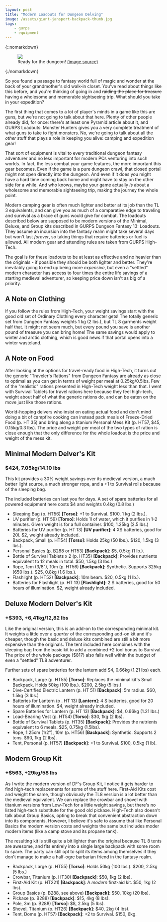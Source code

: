 ```yaml
---
layout: post
title: "Modern Loadouts for Dungeon Delving"
image: /assets/giant-jansport-backpack-thumb.jpg
tags:
    - gurps
    - equipment
---
```


{::nomarkdown}
<figure class="center">
  <img src="{{ "/assets/giant-jansport-backpack-thumb.jpg" | absolute_url }}"/>
  <figcaption>
    Ready for the dungeon!
    <a href="https://odditymall.com/giant-jansport-backpack">
      (image source)
    </a>
  </figcaption>
</figure>
{:/nomarkdown}

So you found a passage to fantasy world full of magic and wonder at the back of
your grandmother's old walk-in closet. You've read about things like this
before, and you're thinking of going in and ~~raiding the place for treasure~~
having a wholesome and memorable sightseeing trip. What should you take in your
expedition?

The first thing that comes to a lot of player's minds in a game like this are
guns, but we're not going to talk about that here. Plenty of other people
already did, for once: there's at least one Pyramid article about it, and GURPS
Loadouts: Monster Hunters gives you a very complete treatment of what guns to
take to fight monsters. No, we're going to talk about all the _other_ stuff that
plays a role in keeping you alive: camping and expedition gear!

That sort of equipment is vital to every traditional dungeon fantasy adventurer
and no less important for modern PCs venturing into such worlds. In fact, the
less combat your game features, the more important this gear becomes. Even if
the game is a pure dungeon crawl, that closed portal might not open directly
into the dungeon. And even if it does you might have a hard time coming back
home and might have to stay on the other side for a while. And who knows, maybe
your game actually _is_ about a wholesome and memorable sightseeing trip, making
the journey the whole point.

Modern camping gear is often much lighter and better at its job than the TL 3
equivalents, and can give you as much of a comparative edge to traveling and
survival as a brace of guns would give for combat. The loadouts described below
are supposed to be modern versions of the Minimal, Deluxe, and Group kits
described in GURPS Dungeon Fantasy 13: Loadouts. They assume an incursion into
the fantasy realm might take several days but won't last _forever_, so taking
things that require batteries or fuel is allowed. All modern gear and attending
rules are taken from GURPS High-Tech.

The goal is for these loadouts to be at least as effective and no heavier than
the originals - if possible they should be both lighter and better. They're
inevitably going to end up being more _expensive_, but even a "settled" modern
character has access to four times the entire life savings of a starting
medieval adventurer, so keeping price down isn't as big of a priority.

## A Note on Clothing

If you follow the rules from High-Tech, your weight savings start with the good
old set of Ordinary Clothing every character gets! The totally generic set from
Dungeon Fantasy weights 1 kg (2 lbs.), but TL 8 garments weight half that. It
might not seem much, but every pound you save is another pound of treasure you
can bring home! The same savings would apply to winter and arctic clothing,
which is good news if that portal opens into a winter wasteland.

## A Note on Food

After looking at the options for travel-ready food in High-Tech, it turns out
the generic "Traveler's Rations" from Dungeon Fantasy are already as close to
optimal as you can get in terms of weight per meal at 0.25kg/0.5lbs. Few of the
"realistic" rations presented in High-Tech weight less than that. I went with
Survival Tablets for travel rations here because they feel high-tech, weight
about half of what the generic rations do, and can be eaten on the move just
like those rations.

World-hopping delvers who insist on eating actual food and don't mind doing a
bit of campfire cooking can instead pack meals of Freeze-Dried Food (p. HT 35)
and bring along a titanium Personal Mess Kit (p. HT57, $45, 0.15kg/0.3 lbs). The
price and weight per meal of the two types of ration is close enough that the
only difference for the whole loadout is the price and weight of the mess kit.

## Minimal Modern Delver's Kit
### $424, 7.05kg/14.10 lbs

This kit provides a 30% weight savings over its medieval version, a much better
light source, a much stronger rope, and a +1 to Survival rolls because of the
sleeping bag.

The included batteries can last you for days. A set of spare batteries for all
powered equipment here costs $4 and weights 0.4kg (0.8 lbs.)

- Sleeping Bag (p. HT56) **[Torso]**: +1 to Survival. $100, 1 kg (2 lbs.).
- UV purifier (p. HT 59) **[Torso]**: Holds 1l of water, which it purifies in
  1-2 minutes. Given weight is for a full container. $100, 1.25kg (2.5 lbs.)
- Batteries for UV purifier (p. HT 13) **[UV purifier]**: 4 XS batteries, good
  for 20l. $2, weight already included.
- Backpack, Small (p. HT54) **[Torso]**: Holds 25kg (50 lbs.). $120, 1.5kg (3
lbs.).
- Personal Basics (p. B288 or HT53) **[Backpack]**: $5, 0.5kg (1 lb.).
- Bottle of Survival Tablets x 2 (p. HT35) **[Backpack]**: Provides nutrients
  equivalent to 12 meals in total. $50, 1.5kg (3 lbs.)
- Rope, 1cm (3/8"), 10m (p. HT56) **[Backpack]**: Synthetic. Supports 325kg (650
  lbs.). $25, 0.8kg (1.6 lbs.).
- Flashlight (p. HT52) **[Backpack]**: 10m beam. $20, 0.5kg (1 lb.).
- Batteries for Flashlight (p. HT 13) **[Flashlight]**: 2 S batteries, good for
  50 hours of illumination. $2, weight already included.

## Deluxe Modern Delver's Kit
### +$393, +6,41kg/12,82 lbs

Like the original version, this is an add-on to the corresponding minimal
kit. It weights a little over a _quarter_ of the corresponding add-on kit and
it's cheaper, though the basic and deluxe kits combined are still a bit more
expensive than the originals. The tent included here combines with the sleeping
bag from the basic kit to add a combined +2 tool bonus to Survival. The price of
the whole package ($817) also falls well within the budget of even a "settled"
TL8 adventurer.

Further sets of spare batteries for the lantern add $4, 0.66kg (1.21 lbs) each.

- Backpack, Large (p. HT55) **[Torso]**: Replaces the minimal kit's Small
  Backpack. Holds 50kg (100 lbs.). $200, 2.5kg (5 lbs.)
- Dive-Certified Electric Lantern (p. HT 51) **[Backpack]**: 5m radius. $60,
  1.5kg (3 lbs.)
- Batteries for Lantern (p . HT 13) **[Lantern]**: 4 S batteries, good for 20
  hours of illumination. $4, weight already included.
- Spare Batteries for Lantern (p. HT 13) **[Backpack]**: $4, 0.66kg (1.21 lbs.)
- Load-Bearing Vest (p. HT54) **[Torso]**: $30, 1kg (2 lbs).
- Bottle of Survival Tablets (p. HT35) **[Backpack]**: Provides the nutrients
  equivalent to 6 meals. $25, 0.75kg (1.5lbs).
- Rope, 1.25cm (1/2"), 10m (p. HT56) **[Backpack]**: Synthetic. Supports 2
  tons. $90, 1kg (2 lbs).
- Tent, Personal (p. HT57) **[Backpack]**: +1 to Survival. $100, 0.5kg (1 lb).

## Modern Group Kit
### +$563, +29kg/58 lbs

As I write the modern version of DF's Group Kit, I notice it gets harder to find
high-tech replacements for some of the stuff here. First-Aid Kits cost and
weight the same, though obviously the TL8 version is a lot better than the
medieval equivalent. We can replace the crowbar and shovel with titanium
versions from Low-Tech for a little weight savings, but there's no listed
high-tech substitute for the good old pickaxe. High-Tech also doesn't talk about
Group Basics, opting to break that convenient abstraction down into its
components. However, I believe it's safe to assume that like Personal Basics the
modern version costs and weights the same but includes moder modern items (like
a camp stove and its propane tank).

The resulting kit is still quite a bit lighter than the original because TL 8
tents are awesome, and fits entirely into a single large backpack with some room
to spare. The party can still opt to split its items among themselves if they
don't manage to make a half-ogre barbarian friend in the fantasy realm.

- Backpack, Large (p. HT55) **[Torso]**: Holds 50kg (100 lbs.). $200, 2.5kg (5
  lbs.)
- Crowbar, Titanium (p. HT30) **[Backpack]**: $50, 1kg (2 lbs).
- First-Aid Kit (p. HT221) **[Backpack]**: A _modern_ first-aid kit. $50, 1kg (2
  lbs).
- Group Basics (p. B288, see above) **[Backpack]**: $50, 10kg (20 lbs).
- Pickaxe (p. B288) **[Backpack]**: $15, 4kg (8 lbs).
- Pole, 3m (p. B288) **[Torso]**: $8, 2.5kg (5 lbs).
- Shovel, Titanium (p. HT26) **[Backpack]**: $40, 2kg (4 lbs).
- Tent, Dome (p. HT57) **[Backpack]**: +2 to Survival. $150, 6kg.
